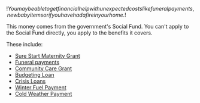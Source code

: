 $!You may be able to get financial help with unexpected costs like funeral payments, new baby items or if you have had a fire in your home.$!

This money comes from the government's Social Fund. You can't apply to the Social Fund directly, you apply to the benefits it covers.

These include:

* [Sure Start Maternity Grant](sure-start-maternity-grant "Sure Start Maternity Grant")
* [Funeral payments](funeral-payments "Funeral payments")
* [Community Care Grant](community-care-grant "Community Care Grant")
* [Budgeting Loan](budgeting-loans "Budgeting Loan")
* [Crisis Loans](crisis-loans "Crisis Loan")
* [Winter Fuel Payment](winter-fuel-payment "Winter Fuel Payment")
* [Cold Weather Payment](cold-weather-payment "Cold Weather Payment")
